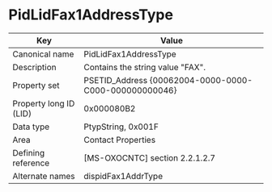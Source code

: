 # PidLidFax1AddressType

| Key | Value |
|---|---|
| Canonical name | PidLidFax1AddressType |
| Description | Contains the string value "FAX". |
| Property set | PSETID_Address {00062004-0000-0000-C000-000000000046} |
| Property long ID (LID) | 0x000080B2 |
| Data type | PtypString, 0x001F |
| Area | Contact Properties |
| Defining reference | [MS-OXOCNTC] section 2.2.1.2.7 |
| Alternate names | dispidFax1AddrType |
